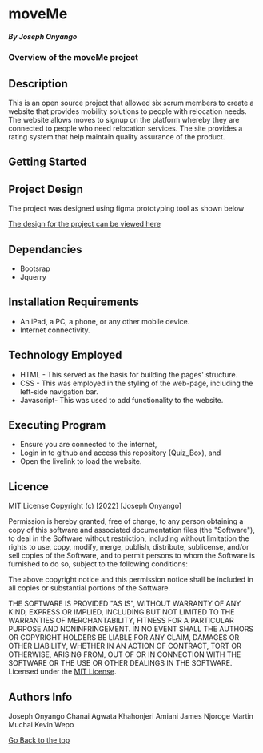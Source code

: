 # moveMe
##### By Joseph Onyango 
### Overview of the moveMe project

## Description
<p>This is an open source project that allowed six scrum members to create a website that provides mobility solutions to people with relocation needs. The website allows moves to signup on the platform whereby they are connected to people who need relocation services. The site provides a rating system that help maintain quality assurance of the product.</p>

## Getting Started
## Project Design
<p>The project was designed using figma prototyping tool as shown below</P>

[The design for the project can be viewed here](https://www.figma.com/file/PfTRJeQftrEepBaOBiGAEC/House-Movers?node-id=0%3A1)

## Dependancies 
* Bootsrap
* Jquerry
## Installation Requirements
* An iPad, a PC, a phone, or any other mobile device.
* Internet connectivity.
## Technology Employed
* HTML - This served as the basis for building the pages' structure.
* CSS - This was employed in the styling of the web-page, including the left-side navigation bar.
* Javascript- This was used to add functionality to the website.

## Executing Program
 * Ensure you are connected to the internet,
 * Login in to github and access this repository (Quiz_Box), and 
 * Open the livelink to load the website.

## Licence
MIT License
Copyright (c) [2022] [Joseph Onyango]

Permission is hereby granted, free of charge, to any person obtaining a copy
of this software and associated documentation files (the "Software"), to deal
in the Software without restriction, including without limitation the rights
to use, copy, modify, merge, publish, distribute, sublicense, and/or sell
copies of the Software, and to permit persons to whom the Software is
furnished to do so, subject to the following conditions:

The above copyright notice and this permission notice shall be included in all
copies or substantial portions of the Software.

THE SOFTWARE IS PROVIDED "AS IS", WITHOUT WARRANTY OF ANY KIND, EXPRESS OR
IMPLIED, INCLUDING BUT NOT LIMITED TO THE WARRANTIES OF MERCHANTABILITY,
FITNESS FOR A PARTICULAR PURPOSE AND NONINFRINGEMENT. IN NO EVENT SHALL THE
AUTHORS OR COPYRIGHT HOLDERS BE LIABLE FOR ANY CLAIM, DAMAGES OR OTHER
LIABILITY, WHETHER IN AN ACTION OF CONTRACT, TORT OR OTHERWISE, ARISING FROM,
OUT OF OR IN CONNECTION WITH THE SOFTWARE OR THE USE OR OTHER DEALINGS IN THE
SOFTWARE.
Licensed under the [MIT License](LICENSE). 

## Authors Info

Joseph Onyango
Chanai Agwata
Khahonjeri Amiani
James Njoroge
Martin Muchai
Kevin Wepo

[Go Back to the top](#portfolio)
